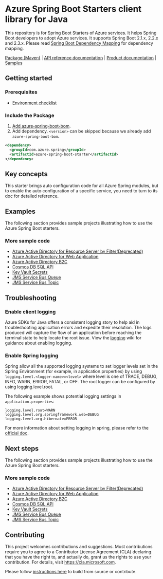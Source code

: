 # Azure Spring Boot Starters client library for Java
This repository is for Spring Boot Starters of Azure services. It helps Spring Boot developers to adopt Azure services. It supports Spring Boot 2.1.x, 2.2.x and 2.3.x. Please read [Spring Boot Dependency Mapping](https://github.com/Azure/azure-sdk-for-java/wiki/Spring-Boot-Dependency-Mapping) for dependency mapping.

[Package (Maven)][package] | [API reference documentation][refdocs] | [Product documentation][docs] | [Samples][sample]

## Getting started

### Prerequisites
- [Environment checklist][environment_checklist]

### Include the Package
1. [Add azure-spring-boot-bom].
1. Add dependency. `<version>` can be skipped because we already add `azure-spring-boot-bom`.
```xml
<dependency>
  <groupId>com.azure.spring</groupId>
  <artifactId>azure-spring-boot-starter</artifactId>
</dependency>
```

## Key concepts

This starter brings auto configuration code for all Azure Spring modules, but to enable the auto configuration of a specific service, you need to turn to its doc for detailed reference. 

## Examples
The following section provides sample projects illustrating how to use the Azure Spring Boot starters.
### More sample code
- [Azure Active Directory for Resource Server by Filter(Deprecated)](https://github.com/Azure-Samples/azure-spring-boot-samples/tree/main/aad/azure-spring-boot-sample-active-directory-resource-server-by-filter)
- [Azure Active Directory for Web Application](https://github.com/Azure-Samples/azure-spring-boot-samples/tree/main/aad/azure-spring-boot-sample-active-directory-webapp)
- [Azure Active Directory B2C](https://github.com/Azure-Samples/azure-spring-boot-samples/tree/main/aad/azure-spring-boot-sample-active-directory-b2c-oidc)
- [Cosmos DB SQL API](https://github.com/Azure-Samples/azure-spring-boot-samples/tree/main/cosmos/azure-spring-boot-sample-cosmos)
- [Key Vault Secrets](https://github.com/Azure-Samples/azure-spring-boot-samples/tree/main/keyvault/azure-spring-boot-sample-keyvault-secrets)
- [JMS Service Bus Queue](https://github.com/Azure-Samples/azure-spring-boot-samples/tree/main/servicebus/azure-spring-boot-sample-servicebus-jms-queue)
- [JMS Service Bus Topic](https://github.com/Azure-Samples/azure-spring-boot-samples/tree/main/servicebus/azure-spring-boot-sample-servicebus-jms-topic)

## Troubleshooting
### Enable client logging
Azure SDKs for Java offers a consistent logging story to help aid in troubleshooting application errors and expedite their resolution. The logs produced will capture the flow of an application before reaching the terminal state to help locate the root issue. View the [logging][logging] wiki for guidance about enabling logging.

### Enable Spring logging
Spring allow all the supported logging systems to set logger levels set in the Spring Environment (for example, in application.properties) by using `logging.level.<logger-name>=<level>` where level is one of TRACE, DEBUG, INFO, WARN, ERROR, FATAL, or OFF. The root logger can be configured by using logging.level.root.

The following example shows potential logging settings in `application.properties`:

```properties
logging.level.root=WARN
logging.level.org.springframework.web=DEBUG
logging.level.org.hibernate=ERROR
```

For more information about setting logging in spring, please refer to the [official doc](https://docs.spring.io/spring-boot/docs/current/reference/html/features.html#boot-features-logging).
 

## Next steps
The following section provides sample projects illustrating how to use the Azure Spring Boot starters.
### More sample code
- [Azure Active Directory for Resource Server by Filter(Deprecated)](https://github.com/Azure-Samples/azure-spring-boot-samples/tree/main/aad/azure-spring-boot-sample-active-directory-resource-server-by-filter)
- [Azure Active Directory for Web Application](https://github.com/Azure-Samples/azure-spring-boot-samples/tree/main/aad/azure-spring-boot-sample-active-directory-webapp)
- [Azure Active Directory B2C](https://github.com/Azure-Samples/azure-spring-boot-samples/tree/main/aad/azure-spring-boot-sample-active-directory-b2c-oidc)
- [Cosmos DB SQL API](https://github.com/Azure-Samples/azure-spring-boot-samples/tree/main/cosmos/azure-spring-boot-sample-cosmos)
- [Key Vault Secrets](https://github.com/Azure-Samples/azure-spring-boot-samples/tree/main/keyvault/azure-spring-boot-sample-keyvault-secrets)
- [JMS Service Bus Queue](https://github.com/Azure-Samples/azure-spring-boot-samples/tree/main/servicebus/azure-spring-boot-sample-servicebus-jms-queue)
- [JMS Service Bus Topic](https://github.com/Azure-Samples/azure-spring-boot-samples/tree/main/servicebus/azure-spring-boot-sample-servicebus-jms-topic)


## Contributing
This project welcomes contributions and suggestions.  Most contributions require you to agree to a Contributor License Agreement (CLA) declaring that you have the right to, and actually do, grant us the rights to use your contribution. For details, visit https://cla.microsoft.com.

Please follow [instructions here](https://github.com/Azure/azure-sdk-for-java/blob/main/sdk/spring/CONTRIBUTING.md) to build from source or contribute.

<!-- LINKS -->
[docs]: https://docs.microsoft.com/azure/developer/java/spring-framework/spring-boot-starters-for-azure
[refdocs]: https://azure.github.io/azure-sdk-for-java/springboot.html#azure-spring-boot
[package]: https://mvnrepository.com/artifact/com.microsoft.azure/azure-spring-boot-starter
[sample]: https://github.com/Azure-Samples/azure-spring-boot-samples
[logging]: https://github.com/Azure/azure-sdk-for-java/wiki/Logging-with-Azure-SDK#use-logback-logging-framework-in-a-spring-boot-application
[environment_checklist]: https://github.com/Azure/azure-sdk-for-java/blob/main/sdk/spring/ENVIRONMENT_CHECKLIST.md#ready-to-run-checklist
[Add azure-spring-boot-bom]: https://github.com/Azure/azure-sdk-for-java/blob/main/sdk/spring/AZURE_SPRING_BOMS_USAGE.md#add-azure-spring-boot-bom
